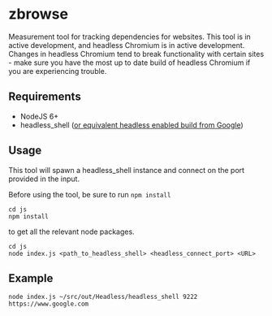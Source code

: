 # zbrowse

Measurement tool for tracking dependencies for websites. This tool is in active 
development, and headless Chromium is in active development. Changes in headless
Chromium tend to break functionality with certain sites - make sure you have the
most up to date build of headless Chromium if you are experiencing trouble.

## Requirements

*  NodeJS 6+
*  headless_shell ([or equivalent headless enabled build from Google](https://chromium.googlesource.com/chromium/src/+/lkgr/headless/README.md "Headless Chromium README"))

## Usage

This tool will spawn a headless_shell instance and connect on the port provided in 
the input.

Before using the tool, be sure to run `npm install`

```
cd js
npm install
```

to get all the relevant node packages.

```
cd js
node index.js <path_to_headless_shell> <headless_connect_port> <URL>
```

## Example

```
node index.js ~/src/out/Headless/headless_shell 9222 https://www.google.com
```
